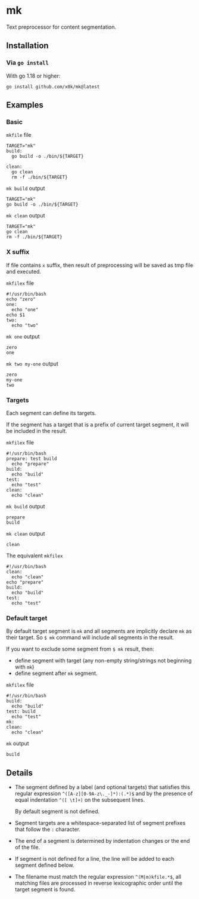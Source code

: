 # mk

Text preprocessor for content segmentation.

## Installation

### Via `go install`

With go 1.18 or higher:

```shell
go install github.com/x0k/mk@latest
```

## Examples

### Basic

`mkfile` file

```shell
TARGET="mk"
build:
  go build -o ./bin/${TARGET}

clean:
  go clean
  rm -f ./bin/${TARGET}
```

`mk build` output

```shell
TARGET="mk"
go build -o ./bin/${TARGET}
```

`mk clean` output

```shell
TARGET="mk"
go clean
rm -f ./bin/${TARGET}
```

### X suffix

If file contains `x` suffix, then result of preprocessing will be saved as tmp file and executed.

`mkfilex` file

```shell
#!/usr/bin/bash
echo "zero"
one:
  echo "one"
echo $1
two:
  echo "two"
```

`mk one` output

```shell
zero
one
```

`mk two my-one` output

```shell
zero
my-one
two
```

### Targets

Each segment can define its targets.

If the segment has a target that is a prefix of current target segment, it will be included in the result.

`mkfilex` file

```shell
#!/usr/bin/bash
prepare: test build
  echo "prepare"
build:
  echo "build"
test:
  echo "test"
clean:
  echo "clean"
```

`mk build` output

```shell
prepare
build
```

`mk clean` output

```shell
clean
```

The equivalent `mkfilex`

```shell
#!/usr/bin/bash
clean:
  echo "clean"
echo "prepare"
build:
  echo "build"
test:
  echo "test"
```

### Default target

By default target segment is `mk` and all segments are implicitly declare `mk` as their target.
So `$ mk` command will include all segments in the result.

If you want to exclude some segment from `$ mk` result, then:
- define segment with target (any non-empty string/strings not beginning with `mk`)
- define segment after `mk` segment.

`mkfilex` file

```shell
#!/usr/bin/bash
build:
  echo "build"
test: build
  echo "test"
mk:
clean:
  echo "clean"
```

`mk` output

```shell
build
```

## Details

- The segment defined by a label (and optional targets) that satisfies this regular expression `^([A-z][0-9A-z\._-]*):(.*)$` and by the presence of equal indentation `^([ \t]+)` on the subsequent lines.

  By default segment is not defined.

- Segment targets are a whitespace-separated list of segment prefixes that follow the `:` character.
- The end of a segment is determined by indentation changes or the end of the file.
- If segment is not defined for a line, the line will be added to each segment defined below.
- The filename must match the regular expression `^(M|m)kfile.*$`, all matching files are processed in reverse lexicographic order until the target segment is found.
